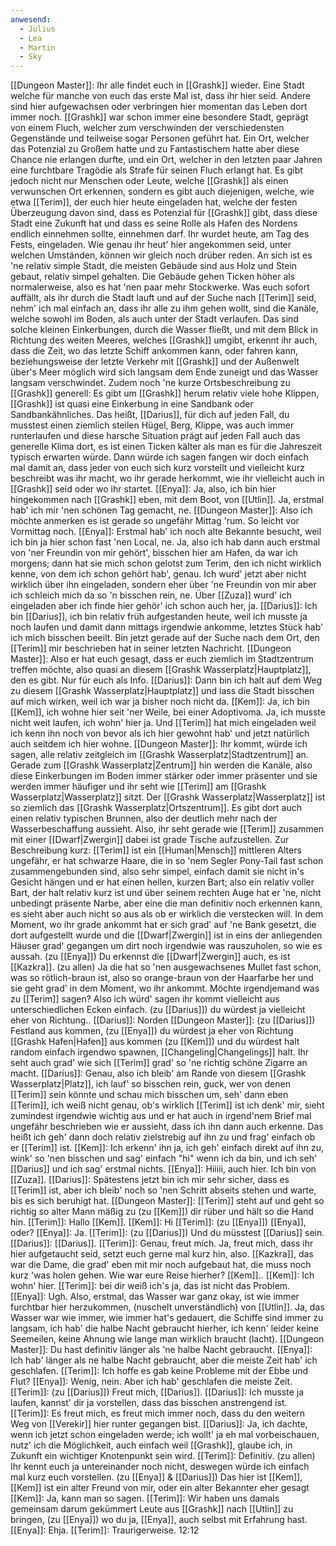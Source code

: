 ```yaml
---
anwesend:
  - Julius
  - Lea
  - Martin
  - Sky
---
```

[[Dungeon Master]]: Ihr alle findet euch in [[Grashk]] wieder. Eine Stadt welche für manche von euch das erste Mal ist, dass ihr hier seid. Andere sind hier aufgewachsen oder verbringen hier momentan das Leben dort immer noch. [[Grashk]] war schon immer eine besondere Stadt, geprägt von einem Fluch, welcher zum verschwinden der verschiedensten Gegenstände und teilweise sogar Personen geführt hat. Ein Ort, welcher das Potenzial zu Großem hatte und zu Fantastischem hatte aber diese Chance nie erlangen durfte, und ein Ort, welcher in den letzten paar Jahren eine furchtbare Tragödie als Strafe für seinen Fluch erlangt hat. Es gibt jedoch nicht nur Menschen oder  Leute, welche [[Grashk]] als einen verwunschen Ort erkennen, sondern es gibt auch diejenigen, welche, wie etwa [[Terim]], der euch hier heute eingeladen hat, welche der festen Überzeugung davon sind, dass es Potenzial für [[Grashk]] gibt, dass diese Stadt eine Zukunft hat und dass es seine Rolle als Hafen des Nordens endlich einnehmen sollte, einnehmen darf. Ihr wurdet heute, am Tag des Fests, eingeladen. Wie genau ihr heut' hier angekommen seid, unter welchen Umständen, können wir gleich noch drüber reden. An sich ist es 'ne relativ simple Stadt, die meisten Gebäude sind aus Holz und Stein gebaut, relativ simpel gehalten. Die Gebäude gehen Ticken höher als normalerweise, also es hat 'nen paar mehr Stockwerke. Was euch sofort auffällt, als ihr durch die Stadt lauft und auf der Suche nach [[Terim]] seid, nehm' ich mal einfach an, dass ihr alle zu ihm gehen wollt, sind die Kanäle, welche sowohl im Boden, als auch unter der Stadt verlaufen. Das sind solche kleinen Einkerbungen, durch die Wasser fließt, und mit dem Blick in Richtung des weiten Meeres, welches [[Grashk]] umgibt, erkennt ihr auch, dass die Zeit, wo das letzte Schiff ankommen kann, oder fahren kann, beziehungsweise der letzte Verkehr mit [[Grashk]] und der Außenwelt über's Meer möglich wird sich langsam dem Ende zuneigt und das Wasser langsam verschwindet. Zudem noch 'ne kurze Ortsbeschreibung zu [[Grashk]] generell: Es gibt um [[Grashk]] herum relativ viele hohe Klippen, [[Grashk]] ist quasi eine Einkerbung in eine Sandbank oder Sandbankähnliches. Das heißt, [[Darius]], für dich auf jeden Fall, du musstest einen ziemlich steilen Hügel, Berg, Klippe, was auch immer runterlaufen und diese harsche Situation prägt auf jeden Fall auch das generelle Klima dort, es ist einen Ticken kälter als man es für die Jahreszeit typisch erwarten würde. Dann würde ich sagen fangen wir doch einfach mal damit an, dass jeder von euch sich kurz vorstellt und vielleicht kurz beschreibt was ihr macht, wo ihr gerade herkommt, wie ihr vielleicht auch in [[Grashk]] seid oder wo ihr startet.
[[Enya]]: Ja, also, ich bin hier hingekommen nach [[Grashk]] eben, mit dem Boot, von [[Utlin]]. Ja, erstmal hab' ich mir 'nen schönen Tag gemacht, ne.
[[Dungeon Master]]: Also ich möchte anmerken es ist gerade so ungefähr Mittag 'rum. So leicht vor Vormittag noch.
[[Enya]]: Erstmal hab' ich noch alte Bekannte besucht, weil ich bin ja hier schon fast 'nen Local, ne. Ja, also ich hab dann auch erstmal von 'ner Freundin von mir gehört', bisschen hier am Hafen, da war ich morgens; dann hat sie mich schon gelotst zum Terim, den ich nicht wirklich kenne, von dem ich schon gehört hab', genau. Ich wurd' jetzt aber nicht wirklich über ihn eingeladen, sondern eher über 'ne Freundin von mir aber ich schleich mich da so 'n bisschen rein, ne. Über [[Zuza]] wurd' ich eingeladen aber ich finde hier gehör' ich schon auch her, ja. 
[[Darius]]: Ich bin [[Darius]], ich bin relativ früh aufgestanden heute, weil ich musste ja noch laufen und damit dann mittags irgendwie ankomme, letztes Stück hab' ich mich bisschen beeilt. Bin jetzt gerade auf der Suche nach dem Ort, den [[Terim]] mir beschrieben hat in seiner letzten Nachricht.
[[Dungeon Master]]: Also er hat euch gesagt, dass er euch ziemlich im Stadtzentrum treffen möchte, also quasi an diesem [[Grashk Wasserplatz|Hauptplatz]], den es gibt. Nur für euch als Info.
[[Darius]]: Dann bin ich halt auf dem Weg zu diesem [[Grashk Wasserplatz|Hauptplatz]] und lass die Stadt bisschen auf mich wirken, weil ich war ja bisher noch nicht da.
[[Kem]]: Ja, ich bin [[Kem]], ich wohne hier seit 'ner Weile, bei einer Adoptivoma. Ja, ich musste nicht weit laufen, ich wohn' hier ja. Und [[Terim]] hat mich eingeladen weil ich kenn ihn noch von bevor als ich hier gewohnt hab' und jetzt natürlich auch seitdem ich hier wohne.
[[Dungeon Master]]: Ihr kommt, würde ich sagen, alle relativ zeitgleich im [[Grashk Wasserplatz|Stadtzentrum]] an. Gerade zum [[Grashk Wasserplatz|Zentrum]] hin werden die Kanäle, also diese Einkerbungen im Boden immer stärker oder immer präsenter und sie werden immer häufiger und ihr seht wie [[Terim]] am [[Grashk Wasserplatz|Wasserplatz]] sitzt. Der [[Grashk Wasserplatz|Wasserplatz]] ist so ziemlich das [[Grashk Wasserplatz|Ortszentrum]]. Es gibt dort auch einen relativ typischen Brunnen, also der deutlich mehr nach der Wasserbeschaffung aussieht. Also, ihr seht gerade wie [[Terim]] zusammen mit einer [[Dwarf|Zwergin]] dabei ist grade Tische aufzustellen. Zur Beschreibung kurz: [[Terim]] ist ein [[Human|Mensch]] mittleren Alters ungefähr, er hat schwarze Haare, die in so 'nem Segler Pony-Tail fast schon zusammengebunden sind, also sehr simpel, einfach damit sie nicht in's Gesicht hängen und er hat einen hellen, kurzen Bart; also ein relativ voller Bart, der halt relativ kurz ist und über seinem rechten Auge hat er 'ne, nicht unbedingt präsente Narbe, aber eine die man definitiv noch erkennen kann, es sieht aber auch nicht so aus als ob er wirklich die verstecken will. In dem Moment, wo ihr grade ankommt hat er sich grad' auf 'ne Bank gesetzt, die dort aufgestellt wurde und die [[Dwarf|Zwergin]] ist in eins der anliegenden Häuser grad' gegangen um dirt noch irgendwie  was rauszuholen, so wie es aussah. (zu [[Enya]]) Du erkennst die [[Dwarf|Zwergin]] auch, es ist [[Kazkra]]. (zu allen) Ja die hat so 'nen ausgewachsenes Mullet fast schon, was so rötlich-braun ist, also so orange-braun von der Haarfarbe her und sie geht grad' in dem Moment, wo ihr ankommt. Möchte irgendjemand was zu [[Terim]] sagen? Also ich würd' sagen ihr kommt vielleicht aus unterschiedlichen Ecken einfach. (zu [[Darius]]) du würdest ja vielleicht eher von Richtung..
[[Darius]]: Norden
[[Dungeon Master]]: (zu [[Darius]]) Festland aus kommen, (zu [[Enya]]) du würdest ja eher von Richtung [[Grashk Hafen|Hafen]] aus kommen (zu [[Kem]]) und du würdest halt random einfach irgendwo spawnen, [[Changeling|Changelings]] halt. Ihr seht auch grad' wie sich [[Terim]] grad' so 'ne richtig schöne Zigarre an macht.
[[Darius]]: Genau, also ich bleib' am Rande von diesem [[Grashk Wasserplatz|Platz]], ich lauf' so bisschen rein, guck, wer von denen [[Terim]] sein könnte und schau mich bisschen um, seh' dann eben [[Terim]], ich weiß nicht genau, ob's wirklich [[Terim]] ist ich denk' mir, sieht zumindest irgendwie wichtig aus und er hat auch in irgend'nem Brief mal ungefähr beschrieben wie er aussieht, dass ich ihn dann auch erkenne. Das heißt ich geh' dann doch relativ zielstrebig auf ihn zu und frag' einfach ob er [[Terim]] ist.
[[Kem]]: Ich erkenn' ihn ja, ich geh' einfach direkt auf ihn zu, wink' so 'nen bisschen und sag' einfach "hi" wenn ich da bin, und ich seh' [[Darius]] und ich sag' erstmal nichts.
[[Enya]]: Hiiiii, auch hier. Ich bin von [[Zuza]].
[[Darius]]: Spätestens jetzt bin ich mir sehr sicher, dass es [[Terim]] ist, aber ich bleib' noch so 'nen Schritt abseits stehen und warte, bis es sich beruhigt hat.
[[Dungeon Master]]: [[Terim]] steht auf und geht so richtig so alter Mann mäßig zu (zu [[Kem]]) dir rüber und hält so die Hand hin.
[[Terim]]: Hallo [[Kem]].
[[Kem]]: Hi
[[Terim]]: (zu [[Enya]]) [[Enya]], oder?
[[Enya]]: Ja.
[[Terim]]: (zu [[Darius]]) Und du müsstest [[Darius]] sein.
[[Darius]]: [[Darius]].
[[Terim]]: Genau, freut mich. Ja, freut mich, dass ihr hier aufgetaucht seid, setzt euch gerne mal kurz hin, also. [[Kazkra]], das war die Dame, die grad' eben mit mir noch aufgebaut hat, die muss noch kurz 'was holen gehen. Wie war eure Reise hierher? [[Kem]]..
[[Kem]]: Ich wohn' hier.
[[Terim]]: bei dir weiß ich's ja, das ist nicht das Problem.
[[Enya]]: Ugh. Also, erstmal, das Wasser war ganz okay, ist wie immer furchtbar hier herzukommen, (nuschelt unverständlich) von [[Utlin]]. Ja, das Wasser war wie immer, wie immer hat's gedauert, die Schiffe sind immer zu langsam, ich hab' die halbe Nacht gebraucht hierher, ich kenn' leider keine Seemeilen, keine Ahnung wie lange man wirklich braucht (lacht). 
[[Dungeon Master]]: Du hast definitiv länger als 'ne halbe Nacht gebraucht.
[[Enya]]: Ich hab' länger als ne halbe Nacht gebraucht, aber die meiste Zeit hab' ich geschlafen.
[[Terim]]: Ich hoffe es gab keine Probleme mit der Ebbe und Flut?
[[Enya]]: Wenig, nein. Aber ich hab' geschlafen die meiste Zeit.
[[Terim]]: (zu [[Darius]]) Freut mich, [[Darius]].
[[Darius]]: Ich musste ja laufen, kannst' dir ja vorstellen, dass das bisschen anstrengend ist.
[[Terim]]: Es freut mich, es freut mich immer noch, dass du den weitern Weg von [[Verekir]] hier runter gegangen bist.
[[Darius]]: Ja, ich dachte, wenn ich jetzt schon eingeladen werde; ich wollt' ja eh mal vorbeischauen, nutz' ich die Möglichkeit, auch einfach weil [[Grashk]], glaube ich, in Zukunft ein wichtiger Knotenpunkt sein wird.
[[Terim]]: Definitiv. (zu allen) Ihr kennt euch ja untereinander noch nicht, deswegen würde ich einfach mal kurz euch vorstellen. (zu [[Enya]] & [[Darius]]) Das hier ist [[Kem]], [[Kem]] ist ein alter Freund von mir, oder ein alter Bekannter eher gesagt
[[Kem]]: Ja, kann man so sagen.
[[Terim]]: Wir haben uns damals gemeinsam darum gekümmert Leute aus [[Grashk]] nach [[Utlin]] zu bringen, (zu [[Enya]]) wo du ja, [[Enya]], auch selbst mit Erfahrung hast.
[[Enya]]: Ehja.
[[Terim]]: Traurigerweise.
12:12